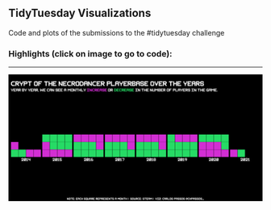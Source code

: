 ## TidyTuesday Visualizations

Code and plots of the submissions to the #tidytuesday challenge

### Highlights (click on image to go to code): <br>
---
<div class="row"> 
  <div class="column">
	<a href="2021/week12"><img src="2021/week12/crypt_necrodancer.png"></a>
  	
  </div>
</div>
